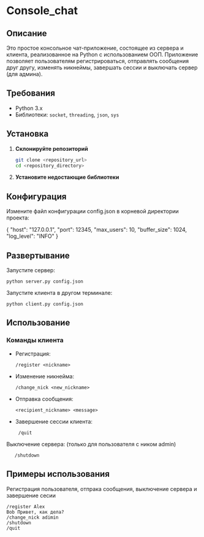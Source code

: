 # Console_chat

## Описание

Это простое консольное чат-приложение, состоящее из сервера и клиента, реализованное на Python с использованием ООП. Приложение позволяет пользователям регистрироваться, отправлять сообщения друг другу, изменять никнеймы, завершать сессии и выключать сервер (для админа).

## Требования

- Python 3.x
- Библиотеки: `socket`, `threading`, `json`, `sys`

## Установка

1. **Склонируйте репозиторий**

   ```bash
   git clone <repository_url>
   cd <repository_directory>
   
2. **Установите недостающие библиотеки**

## Конфигурация
Измените файл конфигурации config.json в корневой директории проекта:

[//]: # (    zjson)
    {
        "host": "127.0.0.1",
        "port": 12345,
        "max_users": 10,
        "buffer_size": 1024,
        "log_level": "INFO"
    }
## Развертывание
Запустите сервер:

    python server.py config.json

Запустите клиента в другом терминале:

    python client.py config.json
## Использование
### Команды клиента
- Регистрация:

      /register <nickname>

- Изменение никнейма:

      /change_nick <new_nickname>
- Отправка сообщения:

      <recipient_nickname> <message>
- Завершение сессии клиента:

       /quit
Выключение сервера: (только для пользователя с ником admin)

       /shutdown
## Примеры использования
Регистрация пользователя, отпрака сообщения, выключение сервера и завершение сесии 

    /register Alex
    Bob Привет, как дела?
    /change_nick adimin
    /shutdown
    /quit


